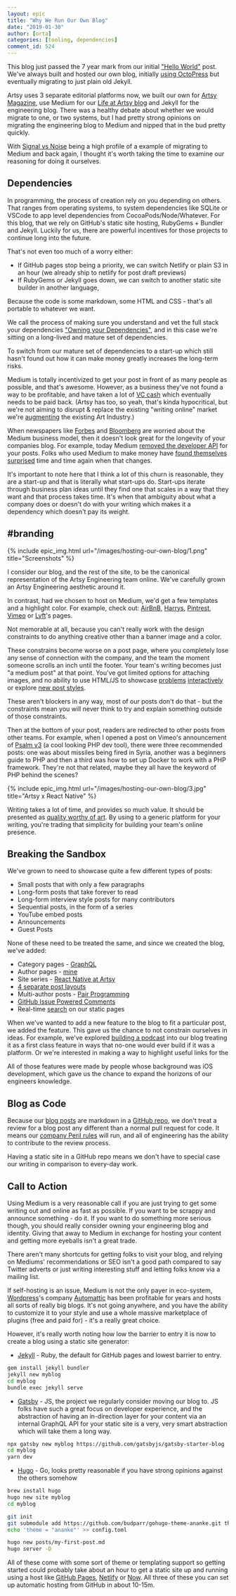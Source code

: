 ```yaml
---
layout: epic
title: "Why We Run Our Own Blog"
date: "2019-01-30"
author: [orta]
categories: [tooling, dependencies]
comment_id: 524
---
```


This blog just passed the 7 year mark from our initial ["Hello World"][hw] post. We've always built and hosted our
own blog, initially [using OctoPress][octo] but eventually migrating to just plain old Jekyll.

Artsy uses 3 separate editorial platforms now, we built our own for [Artsy Magazine][mag], use Medium for our [Life
at Artsy blog][laab] and Jekyll for the engineering blog. There was a healthy debate about whether we would migrate
to one, or two systems, but I had pretty strong opinions on migrating the engineering blog to Medium and nipped
that in the bud pretty quickly.

With [Signal vs Noise][svn] being a high profile of a example of migrating to Medium and back again, I thought it's
worth taking the time to examine our reasoning for doing it ourselves.

<!-- more -->

## Dependencies

In programming, the process of creation rely on you depending on others. That ranges from operating systems, to
system dependencies like SQLite or VSCode to app level dependencies from CocoaPods/Node/Whatever. For this blog,
that we rely on GitHub's static site hosting, RubyGems + Bundler and Jekyll. Luckily for us, there are powerful
incentives for those projects to continue long into the future.

That's not even too much of a worry either:

- If GitHub pages stop being a priority, we can switch Netlify or plain S3 in an hour (we already ship to netlify
  for post draft previews)
- If RubyGems or Jekyll goes down, we can switch to another static site builder in another language,

Because the code is some markdown, some HTML and CSS - that's all portable to whatever we want.

We call the process of making sure you understand and vet the full stack your dependencies ["Owning your
Dependencies"][oyd], and in this case we're sitting on a long-lived and mature set of dependencies.

To switch from our mature set of dependencies to a start-up which still hasn't found out how it can make money
greatly increases the long-term risks.

Medium is totally incentivized to get your post in front of as many people as possible, and that's awesome.
However, as a business they've not found a way to be profitable, and have taken a lot of [VC cash][cb] which
eventually needs to be paid back. (Artsy has too, so yeah, that's kinda hypocritical, but we're not aiming to
disrupt & replace the existing "writing online" market we're [augmenting][aug] the existing Art Industry.)

When newspapers like [Forbes][forbes] and [Bloomberg][bloomberg] are worried about the Medium business model, then
it doesn't look great for the longevity of your companies blog. For example, today Medium [removed the developer
API][dev] for your posts. Folks who used Medium to make money have [found themselves surprised][publishers] time
and time again when that changes.

It's important to note here that I think a lot of this churn is reasonable, they are a start-up and that is
literally what start-ups do. Start-ups iterate through business plan ideas until they find one that scales in a way
that they want and that process takes time. It's when that ambiguity about what a company does or doesn't do with
your writing which makes it a dependency which doesn't pay its weight.

## #branding

{% include epic_img.html url="/images/hosting-our-own-blog/1.png" title="Screenshots" %}

I consider our blog, and the rest of the site, to be the canonical representation of the Artsy Engineering team
online. We've carefully grown an Artsy Engineering aesthetic around it.

In contrast, had we chosen to host on Medium, we'd get a few templates and a highlight color. For example, check
out: [AirBnB](https://medium.com/airbnb-engineering), [Harrys](https://medium.com/harrys-engineering),
[Pintrest](https://medium.com/@Pinterest_Engineering), [Vimeo](https://medium.com/vimeo-engineering-blog) or
[Lyft](https://eng.lyft.com)'s pages.

Not memorable at all, because you can't really work with the design constraints to do anything creative other than
a banner image and a color.

These constrains become worse on a post page, where you completely lose any sense of connection with the company,
and the team the moment someone scrolls an inch until the footer. Your team's writing becomes just "a medium post"
at that point. You've got limited options for attaching images, and no ability to use HTML/JS to showcase
[problems][rn] [interactively][ar] or explore [new post styles][int].

These aren't blockers in any way, most of our posts don't do that - but the constraints mean you will never think
to try and explain something outside of those constraints.

Then at the bottom of your post, readers are redirected to other posts from other teams. For example, when I opened
a post on Vimeo's announcement of [Psalm v3][psalm] (a cool looking PHP dev tool), there were three recommended
posts: one was about missiles being fired in Syria, another was a beginners guide to PHP and then a third was how
to set up Docker to work with a PHP framework. They're not that related, maybe they all have the keyword of PHP
behind the scenes?

{% include epic_img.html url="/images/hosting-our-own-blog/3.jpg" title="Artsy x React Native" %}

Writing takes a lot of time, and provides so much value. It should be presented as [quality worthy of art][qwoa].
By using to a generic platform for your writing, you're trading that simplicity for building your team's online
presence.

## Breaking the Sandbox

We've grown to need to showcase quite a few different types of posts:

- Small posts that with only a few paragraphs
- Long-form posts that take forever to read
- Long-form interview style posts for many contributors
- Sequential posts, in the form of a series
- YouTube embed posts
- Announcements
- Guest Posts

None of these need to be treated the same, and since we created the blog, we've added:

- Category pages - [GraphQL][graphql]
- Author pages - [mine][author]
- Site series - [React Native at Artsy][rnaa]
- [4 separate post layouts][layouts]
- Multi-author posts - [Pair Programming][pp]
- [GitHub Issue Powered Comments][ghc]
- Real-time [search][search] on our static pages

When we've wanted to add a new feature to the blog to fit a particular post, we added the feature. This gave us the
chance to not constrain ourselves in ideas. For example, we've explored [building a podcast][podcast] into our blog
treating it as a first class feature in ways that no-one would ever build if it was a platform. Or we're interested
in making a way to highlight useful links for the

All of those features were made by people whose background was iOS development, which gave us the chance to expand
the horizons of our engineers knowledge.

## Blog as Code

Because our [blog posts][_posts] are markdown in a [GitHub repo][ghr], we don't treat a review for a blog post any
different than a normal pull request for code. It means our [company Peril rules][peril] will run, and all of
engineering has the ability to contribute to the review process.

Having a static site in a GitHub repo means we don't have to special case our writing in comparison to every-day
work.

## Call to Action

Using Medium is a very reasonable call if you are just trying to get some writing out and online as fast as
possible. If you want to be scrappy and announce something - do it. If you want to do something more serious
though, you should really consider owning your engineering blog and identity. Giving that away to Medium in
exchange for hosting your content and getting more eyeballs isn't a great trade.

There aren't many shortcuts for getting folks to visit your blog, and relying on Mediums' recommendations or SEO
isn't a good path compared to say Twitter adverts or just writing interesting stuff and letting folks know via a
mailing list.

If self-hosting is an issue, Medium is not the only payer in eco-system, [Wordpress][wp]'s company
[Automattic][autom] has been profitable for years and hosts all sorts of really big blogs. It's not going anywhere,
and you have the ability to customize it to your style and use a whole massive marketplace of plugins (free and
paid for) - it's a really great choice.

However, it's really worth noting how low the barrier to entry it is now to create a blog using a static site
generator:

- [Jekyll][jekyll] - Ruby, the default for GitHub pages and lowest barrier to entry.

```sh
gem install jekyll bundler
jekyll new myblog
cd myblog
bundle exec jekyll serve
```

- [Gatsby][gatsby] - JS, the project we regularly consider moving our blog to. JS folks have such a great focus on
  developer experience, and the abstraction of having an in-direction layer for your content via an internal
  GraphQL API for your static site is a very, very smart abstraction which will take them a long way.

```sh
npx gatsby new myblog https://github.com/gatsbyjs/gatsby-starter-blog
cd myblog
yarn dev
```

- [Hugo][hugo] - Go, looks pretty reasonable if you have strong opinions against the others somehow

```sh
brew install hugo
hugo new site myblog
cd myblog

git init
git submodule add https://github.com/budparr/gohugo-theme-ananke.git themes/ananke
echo 'theme = "ananke"' >> config.toml

hugo new posts/my-first-post.md
hugo server -D
```

All of these come with some sort of theme or templating support so getting started could probably take about an
hour to get a static site up and running using a host like [GitHub Pages][pages], [Netlify][netlify] or [Now][now].
All three of these you can set up automatic hosting from GitHub in about 10-15m.

[hw]: /blog/2012/01/05/hello-world/
[ar]: /blog/2018/03/18/ar/
[rn]: /blog/2017/07/06/React-Native-for-iOS-devs/#React
[octo]: /blog/2012/01/18/octopress-and-jekyll/
[laab]: https://www.artsy.net/life-at-artsy
[svn]: https://m.signalvnoise.com/signal-v-noise-exits-medium/
[oyd]: https://github.com/artsy/README/blob/master/culture/engineering-principles.md#own-your-dependencies
[pd]: https://github.com/artsy/artsy.github.io/issues/355#issuecomment-315605280
[cb]: https://www.crunchbase.com/organization/medium
[forbes]: https://www.forbes.com/sites/theodorecasey/2017/08/14/why-medium-doesnt-matter-anymore/#1fea7cdf49ad
[bloomberg]: https://www.bloomberg.com/opinion/articles/2017-01-05/why-medium-failed-to-disrupt-the-media
[psalm]: https://medium.com/vimeo-engineering-blog/announcing-psalm-v3-76ec78e312ce
[jekyll]: https://jekyllrb.com
[gatsby]: https://www.gatsbyjs.org
[hugo]: https://gohugo.io
[qwoa]: https://github.com/artsy/README/blob/cb73cb/culture/what-is-artsy.md#quality-worthy-of-art
[graphql]: /blog/categories/graphql/
[author]: /author/orta/
[rnaa]: /series/react-native-at-artsy/
[ghc]: /blog/2017/07/15/Comments-are-on/
[pp]: /blog/2018/10/19/pair-programming/
[layouts]: https://github.com/artsy/artsy.github.io/tree/9f65b5/_layouts
[pages]: https://pages.github.com
[netlify]: https://www.netlify.com
[now]: https://zeit.co/now
[podcast]: https://github.com/artsy/artsy.github.io/issues/355#issuecomment-315605280
[_posts]: https://github.com/artsy/artsy.github.io/tree/9f65b5/_posts
[wp]: https://wordpress.com
[autom]: https://automattic.com
[ghr]: https://github.com/artsy/artsy.github.io
[mag]: https://www.artsy.net/articles
[aug]: https://www.theverge.com/2017/7/18/15983712/artsy-fine-art-galleries-online-auction-sales
[dev]: https://write.as/blog/ending-our-medium-integration
[search]: https://github.com/artsy/artsy.github.io/pull/332
[peril]: https://github.com/artsy/README/blob/master/culture/peril.md
[int]: https://artsy.github.io/blog/2019/01/23/artsy-engineering-hiring/

<!-- prettier-ignore-start -->
[publishers]:  http://www.niemanlab.org/2018/05/medium-abruptly-cancels-the-membership-programs-of-its-21-remaining-publisher-partners/
<!-- prettier-ignore-end -->
